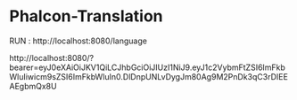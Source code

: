 # Phalcon-Translation

RUN : http://localhost:8080/language


http://localhost:8080/?bearer=eyJ0eXAiOiJKV1QiLCJhbGciOiJIUzI1NiJ9.eyJ1c2VybmFtZSI6ImFkbWluIiwicm9sZSI6ImFkbWluIn0.DlDnpUNLvDygJm80Ag9M2PnDk3qC3rDIEEAEgbmQx8U

